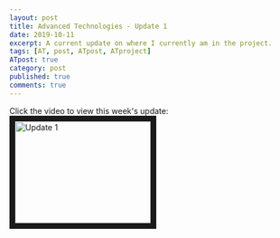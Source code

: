 ```yaml
---
layout: post
title: Advanced Technologies - Update 1
date: 2019-10-11
excerpt: A current update on where I currently am in the project.
tags: [AT, post, ATpost, ATproject]
ATpost: true
category: post
published: true
comments: true
---
```

Click the video to view this week's update:
<a href="http://www.youtube.com/watch?feature=player_embedded&v=NsjXABEceBA" target="_blank"><img src="http://img.youtube.com/vi/NsjXABEceBA/0.jpg" alt="Update 1" width="240" height="180" border="10" /></a>

